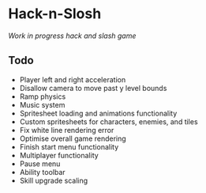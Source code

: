 # Hack-n-Slosh
*Work in progress hack and slash game*

## Todo
* Player left and right acceleration
* Disallow camera to move past y level bounds
* Ramp physics
* Music system
* Spritesheet loading and animations functionality
* Custom spritesheets for characters, enemies, and tiles
* Fix white line rendering error
* Optimise overall game rendering
* Finish start menu functionality
* Multiplayer functionality
* Pause menu
* Ability toolbar
* Skill upgrade scaling
